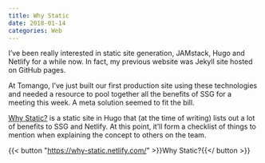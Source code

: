 ```yaml
---
title: Why Static
date: 2018-01-14
categories: Web
---
```


I’ve been really interested in static site generation, JAMstack, Hugo and Netlify for a while now. In fact, my previous website was Jekyll site hosted on GitHub pages.

At Tomango, I’ve just built our first production site using these technologies and needed a resource to pool together all the benefits of SSG for a meeting this week. A meta solution seemed to fit the bill.

[Why Static?](https://why-static.netlify.com/) is a static site in Hugo that (at the time of writing) lists out a lot of benefits to SSG and Netlify. At this point, it’ll form a checklist of things to mention when explaining the concept to others on the team.

{{< button "https://why-static.netlify.com/" >}}Why Static?{{</ button >}}